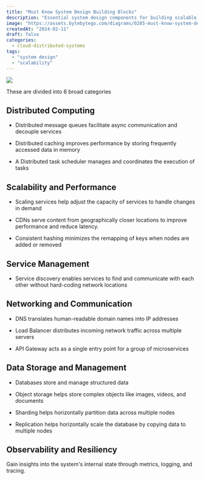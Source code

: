 ```yaml
---
title: "Must Know System Design Building Blocks"
description: "Essential system design components for building scalable applications."
image: "https://assets.bytebytego.com/diagrams/0285-must-know-system-design-building-blocks.png"
createdAt: "2024-02-11"
draft: false
categories:
  - cloud-distributed-systems
tags:
  - "system design"
  - "scalability"
---
```


![](https://assets.bytebytego.com/diagrams/0285-must-know-system-design-building-blocks.png)

These are divided into 6 broad categories

## Distributed Computing

*   Distributed message queues facilitate async communication and decouple services

*   Distributed caching improves performance by storing frequently accessed data in memory

*   A Distributed task scheduler manages and coordinates the execution of tasks

## Scalability and Performance

*   Scaling services help adjust the capacity of services to handle changes in demand

*   CDNs serve content from geographically closer locations to improve performance and reduce latency.

*   Consistent hashing minimizes the remapping of keys when nodes are added or removed

## Service Management

*   Service discovery enables services to find and communicate with each other without hard-coding network locations

## Networking and Communication

*   DNS translates human-readable domain names into IP addresses

*   Load Balancer distributes incoming network traffic across multiple servers

*   API Gateway acts as a single entry point for a group of microservices

## Data Storage and Management

*   Databases store and manage structured data

*   Object storage helps store complex objects like images, videos, and documents

*   Sharding helps horizontally partition data across multiple nodes

*   Replication helps horizontally scale the database by copying data to multiple nodes

## Observability and Resiliency

Gain insights into the system's internal state through metrics, logging, and tracing.
